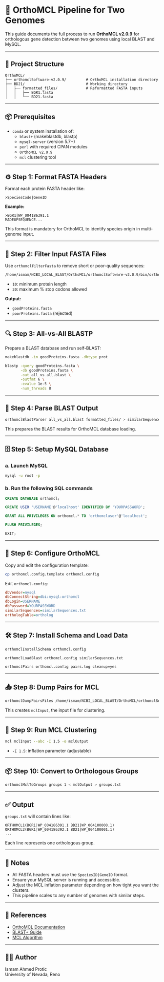 # 🧬 OrthoMCL Pipeline for Two Genomes

This guide documents the full process to run **OrthoMCL v2.0.9** for orthologous gene detection between two genomes using local BLAST and MySQL.

---

## 📁 Project Structure

```
OrthoMCL/
├── orthomclSoftware-v2.0.9/         # OrthoMCL installation directory
├── BD21/                            # Working directory
│   ├── formatted_files/             # Reformatted FASTA inputs
│   │   ├── BGR1.fasta
│   │   └── BD21.fasta
```

---

## 📦 Prerequisites

- `conda` or system installation of:
  - `blast+` (makeblastdb, blastp)
  - `mysql-server` (version 5.7+)
  - `perl` with required CPAN modules
  - `OrthoMCL v2.0.9`
  - `mcl` clustering tool

---

## ⚙️ Step 1: Format FASTA Headers

Format each protein FASTA header like:

```
>SpeciesCode|GeneID
```

**Example:**

```fasta
>BGR1|WP_004186391.1
MADEUPSEQUENCE...
```

This format is mandatory for OrthoMCL to identify species origin in multi-genome input.

---

## 🧹 Step 2: Filter Input FASTA Files

Use `orthomclFilterFasta` to remove short or poor-quality sequences:

```bash
/home/ismam/NCBI_LOCAL_BLAST/OrthoMCL/orthomclSoftware-v2.0.9/bin/orthomclFilterFasta /home/ismam/NCBI_LOCAL_BLAST/OrthoMCL/BD21/formatted_files/ 10 20
```

- `10`: minimum protein length
- `20`: maximum % stop codons allowed

**Output:**

- `goodProteins.fasta`
- `poorProteins.fasta` (rejected)

---

## 🔍 Step 3: All-vs-All BLASTP

Prepare a BLAST database and run self-BLAST:

```bash
makeblastdb -in goodProteins.fasta -dbtype prot

blastp -query goodProteins.fasta \
       -db goodProteins.fasta \
       -out all_vs_all.blast \
       -outfmt 6 \
       -evalue 1e-5 \
       -num_threads 8
```

---

## 🧾 Step 4: Parse BLAST Output

```bash
orthomclBlastParser all_vs_all.blast formatted_files/ > similarSequences.txt
```

This prepares the BLAST results for OrthoMCL database loading.

---

## 🗄️ Step 5: Setup MySQL Database

### a. Launch MySQL

```bash
mysql -u root -p
```

### b. Run the following SQL commands

```sql
CREATE DATABASE orthomcl;

CREATE USER 'USERNAME'@'localhost' IDENTIFIED BY 'YOURPASSWORD';

GRANT ALL PRIVILEGES ON orthomcl.* TO 'orthomcluser'@'localhost';

FLUSH PRIVILEGES;

EXIT;
```

---

## 📄 Step 6: Configure OrthoMCL

Copy and edit the configuration template:

```bash
cp orthomcl.config.template orthomcl.config
```

Edit `orthomcl.config`:

```ini
dbVendor=mysql
dbConnectString=dbi:mysql:orthomcl
dbLogin=USERNAME
dbPassword=YOURPASSWORD
similarSequences=similarSequences.txt
orthologTable=ortholog
```

---

## 🛠️ Step 7: Install Schema and Load Data

```bash
orthomclInstallSchema orthomcl.config

orthomclLoadBlast orthomcl.config similarSequences.txt

orthomclPairs orthomcl.config pairs.log cleanup=yes
```

---

## 📤 Step 8: Dump Pairs for MCL

```bash
orthomclDumpPairsFiles /home/ismam/NCBI_LOCAL_BLAST/OrthoMCL/orthomclSoftware-v2.0.9/bin/orthomcl.config
```

This creates `mclInput`, the input file for clustering.

---

## 🔄 Step 9: Run MCL Clustering

```bash
mcl mclInput --abc -I 1.5 -o mclOutput
```

- `-I 1.5`: inflation parameter (adjustable)

---

## 📦 Step 10: Convert to Orthologous Groups

```bash
orthomclMclToGroups groups 1 < mclOutput > groups.txt
```

---

## ✅ Output

`groups.txt` will contain lines like:

```
ORTHOMCL1(BGR1|WP_004186391.1 BD21|WP_004100000.1)
ORTHOMCL2(BGR1|WP_004186392.1 BD21|WP_004100001.1)
...
```

Each line represents one orthologous group.

---

## 🧠 Notes

- All FASTA headers must use the `SpeciesID|GeneID` format.
- Ensure your MySQL server is running and accessible.
- Adjust the MCL inflation parameter depending on how tight you want the clusters.
- This pipeline scales to any number of genomes with similar steps.

---

## 🔗 References

- [OrthoMCL Documentation](https://orthomcl.org/)
- [BLAST+ Guide](https://www.ncbi.nlm.nih.gov/books/NBK279690/)
- [MCL Algorithm](https://micans.org/mcl/)

---

## 👨‍🔬 Author

Ismam Ahmed Protic  
University of Nevada, Reno
